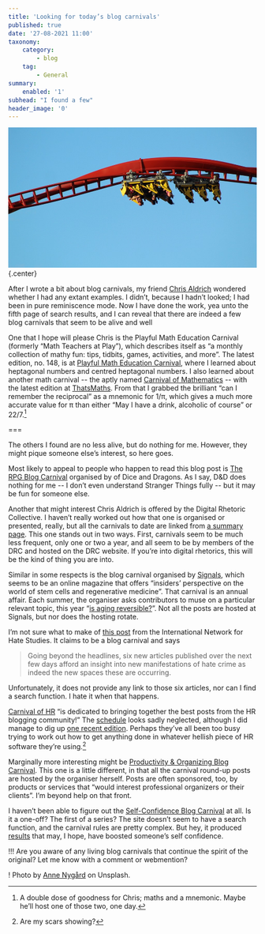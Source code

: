 ```yaml
---
title: 'Looking for today’s blog carnivals'
published: true
date: '27-08-2021 11:00'
taxonomy:
    category:
        - blog
    tag:
        - General
summary:
    enabled: '1'
subhead: "I found a few"
header_image: '0'
---
```

![A roller-coast car upside down full of people](carnival.jpg){.center}

After I wrote a bit about blog carnivals, my friend [Chris Aldrich](https://boffosocko.com/) wondered whether I had any extant examples. I didn’t, because I hadn’t looked; I had been in pure reminiscence mode. Now I have done the work, yea unto the fifth page of search results, and I can  reveal that there are indeed a few blog carnivals that seem to be alive and well

One that I hope will please Chris is the Playful Math Education Carnival (formerly “Math Teachers at Play”), which describes itself as “a monthly collection of mathy fun: tips, tidbits, games, activities, and more”. The latest edition, no. 148, is at [Playful Math Education Carnival](https://mathbookmagic.com/2021/08/24/148-playful-math-education-carnival/), where I learned about heptagonal numbers and centred heptagonal numbers. I also learned about another math carnival -- the aptly named [Carnival of Mathematics](https://aperiodical.com/carnival-of-mathematics/) -- with the latest edition at [ThatsMaths](https://thatsmaths.com/2021/08/12/carnival-of-mathematics/). From that I grabbed the brilliant “can I remember the reciprocal” as a mnemonic for 1/π, which gives a much more accurate value for π than either “May I have a drink, alcoholic of course” or 22/7.[^1]

[^1]: A double dose of goodness for Chris; maths and a mnemonic. Maybe he’ll host one of those two, one day.

===

The others I found are no less alive, but do nothing for me. However, they might pique someone else’s interest, so here goes.

Most likely to appeal to people who happen to read this blog post is [The RPG Blog Carnival](https://ofdiceanddragons.com/rpg-blog-carnival/) organised by of Dice and Dragons. As I say, D&D does nothing for me -- I don’t even understand Stranger Things fully -- but it may be fun for someone else.

Another that might interest Chris Aldrich is offered by the Digital Rhetoric Collective. I haven’t really worked out how that one is organised or presented, really, but all the carnivals to date are linked from [a summary page](https://www.digitalrhetoriccollaborative.org/blog-carnivals/).  This one stands out in two ways. First, carnivals seem to be much less frequent, only one or two a year, and all seem to be by members of the DRC and hosted on the DRC website. If you’re into digital rhetorics, this will be the kind of thing you are into.

Similar in some respects is the blog carnival organised by [Signals](https://www.signalsblog.ca/), which seems to be an online magazine that offers “insiders’ perspective on the world of stem cells and regenerative medicine”. That carnival is an annual affair. Each summer, the organiser asks contributors to muse on a particular relevant topic, this year “[is aging reversible?](https://www.signalsblog.ca/blog-carnival-is-aging-reversible/)”. Not all the posts are hosted at Signals, but nor does the hosting rotate.

I’m not sure what to make of [this post](https://internationalhatestudies.com/beyond-the-hate-crime-headlines-new-manifestations-new-spaces/) from the International Network for Hate Studies. It claims to be a blog carnival and says

> Going beyond the headlines, six new articles published over the next few days afford an insight into new manifestations of hate crime as indeed the new spaces these are occurring.

Unfortunately, it does not provide any link to those six articles, nor can I find a search function. I hate it when that happens. 

[Carnival of HR](http://carnivalofhr.com/about/) “is dedicated to bringing together the best posts from the HR blogging community!” The [schedule](http://carnivalofhr.com/carnival-schedule/) looks sadly neglected, although I did manage to dig up [one recent edition](https://managementisajourney.com/the-carnival-of-hr-early-may-edition/). Perhaps they’ve all been too busy trying to work out how to get anything done in whatever hellish piece of HR software they’re using.[^2]

[^2]: Are my scars showing?

Marginally more interesting might be [Productivity & Organizing Blog Carnival](https://organizedassistant.com/po-blog-carnival/). This one is a little different, in that all the carnival round-up posts are hosted by the organiser herself. Posts are often sponsored, too, by products or services that “would interest professional organizers or their clients”. I’m beyond help on that front.

I haven’t been able to figure out the [Self-Confidence Blog Carnival](http://www.joyyburcu.com/blog-detail/42/blog-carnival-selfconfidence) at all. Is it a one-off? The first of a series? The site doesn’t seem to have a search function, and the carnival rules are pretty complex. But hey, it produced [results](http://www.joyyburcu.com/blog-detail/43/blog-carnival-selfconfidence-the-results) that may, I hope, have boosted someone’s self confidence.

!!! Are you aware of any living blog carnivals that continue the spirit of the original? Let me know with a comment or webmention?

! Photo by <a href="https://unsplash.com/@polarmermaid?utm_source=unsplash&utm_medium=referral&utm_content=creditCopyText">[Anne Nygård](https://unsplash.com/@polarmermaid) on Unsplash.
  